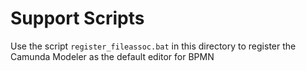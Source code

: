 # Support Scripts

Use the script `register_fileassoc.bat` in this directory
to register the Camunda Modeler as the default editor
for BPMN